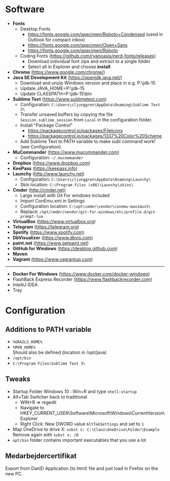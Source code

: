 # Software

* **Fonts**
  * Desktop Fonts
    * https://fonts.google.com/specimen/Roboto+Condensed (used in Outlook for compact inbox)
    * https://fonts.google.com/specimen/Open+Sans
    * https://fonts.google.com/specimen/Roboto
  * Coding Fonts (https://github.com/ryanoasis/nerd-fonts/releases)
    * Download individual font zips and extract to a single folder
    * Select all in Explorer and choose **install**
* **Chrome** (https://www.google.com/chrome/)
* **Java SE Development Kit** (https://openjdk.java.net/)
  * Download and unzip Windows version and place in e.g. P:\jdk-15
  * Update JAVA_HOME=P:\jdk-15
  * Update CLASSPATH=P:\jdk-15\bin
* **Sublime Text** (https://www.sublimetext.com)  
  * Configuration: ```C:\Users\cljunggren\AppData\Roaming\Sublime Text 3\```
  * Transfer unsaved buffers by copying the file ```Session.sublime_session``` from ```Local``` in the configuration folder.
  * Install "Package Control"
    * https://packagecontrol.io/packages/FileIcons
    * https://packagecontrol.io/packages/1337%20Color%20Scheme
  * Add Sublime Text to PATH variable to make subl command work! (see Configuration)
* **MuCommander** (https://www.mucommander.com)
  * Configuration: ```~/.mucommander```
* **Dropbox** (https://www.dropbox.com)
* **KeePass** (https://keepass.info)
* **Launchy** (http://www.launchy.net)
  * Configuration: ```C:\Users\cljunggren\AppData\Roaming\Launchy\```
  * Skin location: ```C:\Program Files (x86)\Launchy\skins\```
* **Cmder** (http://cmder.net)  
  * Large install with Git For windows included
  * Import ConEmu.xml in Settings
  * Configuration location: ```C:\opt\cmder\vendor\conemu-maximus5\```
  * Replace: ```/opt/cmder/vendor/git-for-windows/etc/profile.d/git-prompt-lua```
* **VirtualBox** (https://www.virtualbox.org)
* **Telegram** (https://telegram.org)
* **Spotify** (https://www.spotify.com)
* **DbVisualizer** (https://www.dbvis.com)
* **paint.net** (https://www.getpaint.net)
* **GitHub for Windows** (https://desktop.github.com)
* **Maven**
* **Vagrant** (https://www.vagrantup.com)

-----

* **Docker For Windows** (https://www.docker.com/docker-windows)
* FlashBack Express Recorder (https://www.flashbackrecorder.com)
* IntelliJ IDEA
* Tray

# Configuration

## Additions to PATH variable

* ```%GRAILS_HOME%```  
* ```%MVN_HOME%```  
  Should also be defined (location in /opt/java)
* ```/opt/bin```
* ```C:\Program Files\Sublime Text 3\```

## Tweaks

* Startup Folder Windows 10 : Win+R and type ```shell:startup```
* Alt+Tab Switcher back to traditional
  * WIN+R => regedit
  * Navigate to HKEY_CURRENT_USER\Software\Microsoft\Windows\CurrentVersion\Explorer
  * Right Click: New DWORD value ```AltTabSettings``` and set to ```1```
* Map OneDrive to drive X: ```subst x: C:\Claus\OneDrive\Folder\Example``` Remove again with ```subst x: /D```
* ```opt/bin``` folder contains important executables that you use a lot

## Medarbejdercertifikat

Export from DanID Application (to html) file and just load in Firefox on the new PC.
